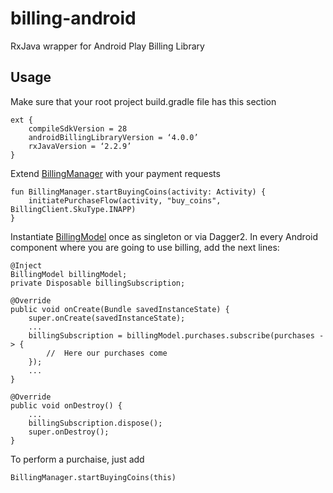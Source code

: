# billing-android
RxJava wrapper for Android Play Billing Library
## Usage
Make sure that your root project build.gradle file has this section

    ext {
        compileSdkVersion = 28
        androidBillingLibraryVersion = ‘4.0.0’
        rxJavaVersion = ‘2.2.9’
    }

Extend [BillingManager](src/main/java/billing/BillingManager.kt) with your payment requests

    fun BillingManager.startBuyingCoins(activity: Activity) {
        initiatePurchaseFlow(activity, "buy_coins", BillingClient.SkuType.INAPP)
    }

Instantiate [BillingModel](src/main/java/billing/BillingModel.kt) once as singleton or via Dagger2.
In every Android component where you are going to use billing, add the next lines:

    @Inject
    BillingModel billingModel;
    private Disposable billingSubscription;

    @Override
    public void onCreate(Bundle savedInstanceState) {
        super.onCreate(savedInstanceState);
        ...
        billingSubscription = billingModel.purchases.subscribe(purchases -> {
            //  Here our purchases come
        });
        ...
    }
    
    @Override
    public void onDestroy() {
        ...
        billingSubscription.dispose();
        super.onDestroy();
    }

To perform a purchaise, just add

    BillingManager.startBuyingCoins(this)
